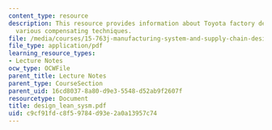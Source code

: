 ```yaml
---
content_type: resource
description: This resource provides information about Toyota factory designers and
  various compensating techniques.
file: /media/courses/15-763j-manufacturing-system-and-supply-chain-design-spring-2005/c9cf91fdc8f59784d93e2a0a13957c74_design_lean_sysm.pdf
file_type: application/pdf
learning_resource_types:
- Lecture Notes
ocw_type: OCWFile
parent_title: Lecture Notes
parent_type: CourseSection
parent_uid: 16cd8037-8a80-d9e3-5548-d52ab9f2607f
resourcetype: Document
title: design_lean_sysm.pdf
uid: c9cf91fd-c8f5-9784-d93e-2a0a13957c74
---
```

